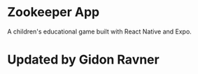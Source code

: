 # Zookeeper App

A children's educational game built with React Native and Expo.
# Updated by Gidon Ravner
